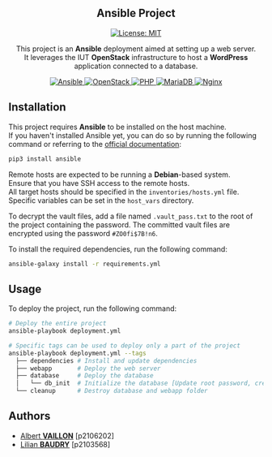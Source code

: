 <section align="center">
  <h1>
    Ansible Project
  </h1>

  <a href="./LICENSE">  
    <img src="https://img.shields.io/badge/License-MIT-yellow.svg" alt="License: MIT">
  </a>

  </br>

  <p>
    This project is an <strong>Ansible</strong> deployment aimed at setting up a web server.
    </br>
    It leverages the IUT <strong>OpenStack</strong> infrastructure to host a <strong>WordPress</strong> application connected to a database.
  </p>

  <div>
    <a href="https://www.ansible.com/">
      <img src="https://img.shields.io/badge/Ansible-grey" alt="Ansible">
    </a>
    <a href="https://iutdoua-os.univ-lyon1.fr/">
      <img src="https://img.shields.io/badge/OpenStack-red.svg" alt="OpenStack">
    </a>
    <a href="https://www.php.net/">
      <img src="https://img.shields.io/badge/PHP-blue.svg" alt="PHP">
    </a>
    <a href="https://www.mariaDB.org/">
      <img src="https://img.shields.io/badge/mariaDB-orange.svg" alt="MariaDB">
    </a>
    <a href="https://www.nginx.com/">
      <img src="https://img.shields.io/badge/Nginx-green.svg" alt="Nginx">
    </a>
  </div>

</section>

## Installation

This project requires **Ansible** to be installed on the host machine.<br>
If you haven't installed Ansible yet, you can do so by running the following command or referring to the [official documentation](https://docs.ansible.com/ansible/latest/installation_guide/intro_installation.html):

```bash
pip3 install ansible
```

Remote hosts are expected to be running a **Debian**-based system.<br>
Ensure that you have SSH access to the remote hosts.<br>
All target hosts should be specified in the `inventories/hosts.yml` file. Specific variables can be set in the `host_vars` directory.

To decrypt the vault files, add a file named `.vault_pass.txt` to the root of the project containing the password. The committed vault files are encrypted using the password `#ZO0fi$7B!n6`.

To install the required dependencies, run the following command:

```bash
ansible-galaxy install -r requirements.yml
```

## Usage

To deploy the project, run the following command:

```bash
# Deploy the entire project
ansible-playbook deployment.yml

# Specific tags can be used to deploy only a part of the project
ansible-playbook deployment.yml --tags
  ├── dependencies # Install and update dependencies
  ├── webapp       # Deploy the web server
  ├── database     # Deploy the database
  │   └── db_init  # Initialize the database [Update root password, create new database, create new user]
  └── cleanup      # Destroy database and webapp folder

```

## Authors

- [Albert **VAILLON**](mailto:albert.vaillon@etu.univ-lyon1.fr) [p2106202]
- [Lilian **BAUDRY**](mailto:lilian.baudry@etu.univ-lyon1.fr) [p2103568]